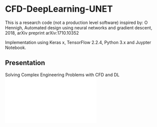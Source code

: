 # CFD-DeepLearning-UNET
This is a research code (not a production level software) inspired by: O Hennigh, Automated design using neural networks and gradient descent, 2018, arXiv preprint arXiv:1710.10352

Implementation using Keras x, TensorFlow 2.2.4, Python 3.x and Juypter Notebook.

## Presentation
Solving Complex Engineering Problems with CFD and DL ![pdf](/report/v01_CFD-DeepNet/solvingEng_CFD+DL/presentation_1.pdf)

